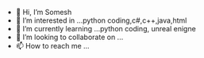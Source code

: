 - 👋 Hi, I’m Somesh
- 👀 I’m interested in ...python coding,c#,c++,java,html
- 🌱 I’m currently learning ...python coding, unreal enigne
- 💞️ I’m looking to collaborate on ...
- 📫 How to reach me ...

<!---
somesh25895/somesh25895 is a ✨ special ✨ repository because its `README.md` (this file) appears on your GitHub profile.
You can click the Preview link to take a look at your changes.
--->

